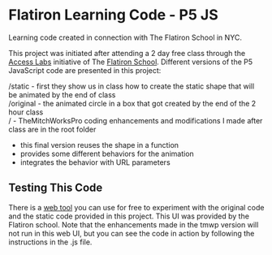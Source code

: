 # Flatiron Learning Code - P5 JS
Learning code created in connection with The Flatiron School in NYC.

This project was initiated after attending a 2 day free class through the [Access Labs](https://www.accesslabs.org/) 
initiative of The [Flatiron School](https://flatironschool.com).  Different versions of the P5 JavaScript code are 
presented in this project:

/static - first they show us in class how to create the static shape that will be animated by the end of class<br/>
/original - the animated circle in a box that got created by the end of the 2 hour class<br/>
/ - TheMitchWorksPro coding enhancements and modifications I made after class are in the root folder
+ this final version reuses the shape in a function
+ provides some different behaviors for the animation
+ integrates the behavior with URL parameters

## Testing This Code
There is a [web tool](https://repl.it/repls/GentleFrizzyCubase) you can use for free to experiment with the original code 
and the static code provided in this project.  This UI was provided by the Flatiron school.  Note that the enhancements 
made in the tmwp version will not run in this web UI, but you can see the code in action by following the instructions 
in the .js file.
